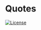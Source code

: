 # Quotes

[![License](http://img.shields.io/:license-mit-blue.svg)](https://github.com/jordao76/quotes/blob/master/LICENSE)
